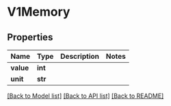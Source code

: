# V1Memory

## Properties
Name | Type | Description | Notes
------------ | ------------- | ------------- | -------------
**value** | **int** |  |
**unit** | **str** |  |

[[Back to Model list]](../README.md#documentation-for-models) [[Back to API list]](../README.md#documentation-for-api-endpoints) [[Back to README]](../README.md)


